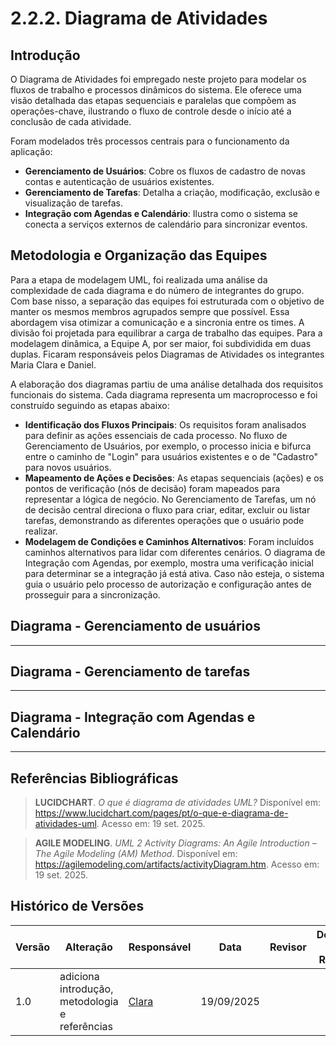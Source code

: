 # 2.2.2. Diagrama de Atividades

## Introdução
O Diagrama de Atividades foi empregado neste projeto para modelar os fluxos de trabalho e processos dinâmicos do sistema. Ele oferece uma visão detalhada das etapas sequenciais e paralelas que compõem as operações-chave, ilustrando o fluxo de controle desde o início até a conclusão de cada atividade.

Foram modelados três processos centrais para o funcionamento da aplicação:

- **Gerenciamento de Usuários**: Cobre os fluxos de cadastro de novas contas e autenticação de usuários existentes.
- **Gerenciamento de Tarefas**: Detalha a criação, modificação, exclusão e visualização de tarefas.
- **Integração com Agendas e Calendário**: Ilustra como o sistema se conecta a serviços externos de calendário para sincronizar eventos.

## Metodologia e Organização das Equipes

Para a etapa de modelagem UML, foi realizada uma análise da complexidade de cada diagrama e do número de integrantes do grupo. Com base nisso, a separação das equipes foi estruturada com o objetivo de manter os mesmos membros agrupados sempre que possível. Essa abordagem visa otimizar a comunicação e a sincronia entre os times. A divisão foi projetada para equilibrar a carga de trabalho das equipes. Para a modelagem dinâmica, a Equipe A, por ser maior, foi subdividida em duas duplas. Ficaram responsáveis pelos Diagramas de Atividades os integrantes Maria Clara e Daniel.

A elaboração dos diagramas partiu de uma análise detalhada dos requisitos funcionais do sistema. Cada diagrama representa um macroprocesso e foi construído seguindo as etapas abaixo:
 
 - **Identificação dos Fluxos Principais**: Os requisitos foram analisados para definir as ações essenciais de cada processo. No fluxo de Gerenciamento de Usuários, por exemplo, o processo inicia e bifurca entre o caminho de "Login" para usuários existentes e o de "Cadastro" para novos usuários.
- **Mapeamento de Ações e Decisões**: As etapas sequenciais (ações) e os pontos de verificação (nós de decisão) foram mapeados para representar a lógica de negócio. No Gerenciamento de Tarefas, um nó de decisão central direciona o fluxo para criar, editar, excluir ou listar tarefas, demonstrando as diferentes operações que o usuário pode realizar.
- **Modelagem de Condições e Caminhos Alternativos**: Foram incluídos caminhos alternativos para lidar com diferentes cenários. O diagrama de Integração com Agendas, por exemplo, mostra uma verificação inicial para determinar se a integração já está ativa. Caso não esteja, o sistema guia o usuário pelo processo de autorização e configuração antes de prosseguir para a sincronização.

## Diagrama - Gerenciamento de usuários
---
## Diagrama - Gerenciamento de tarefas
---
## Diagrama - Integração com Agendas e Calendário
---


## Referências Bibliográficas

> **LUCIDCHART**. *O que é diagrama de atividades UML?* Disponível em: <https://www.lucidchart.com/pages/pt/o-que-e-diagrama-de-atividades-uml>. Acesso em: 19 set. 2025.

> **AGILE MODELING**. *UML 2 Activity Diagrams: An Agile Introduction – The Agile Modeling (AM) Method*. Disponível em: <https://agilemodeling.com/artifacts/activityDiagram.htm>. Acesso em: 19 set. 2025.



## Histórico de Versões

| Versão | Alteração | Responsável | Data | Revisor |  Detalhes da Revisão | Data da Revisão |
|--------|-----------|-------------|------|---------|----------------------|-----------------|
|  1.0 | adiciona introdução, metodologia e referências | [Clara](https://github.com/alvezclari) | 19/09/2025 | |  |  | |
